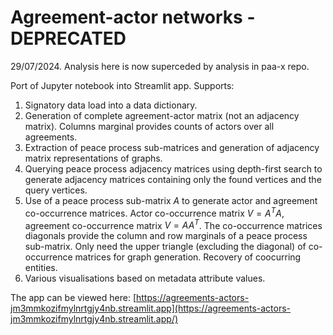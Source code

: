 # Agreement-actor networks - DEPRECATED

29/07/2024. Analysis here is now superceded by analysis in paa-x repo.

Port of Jupyter notebook into Streamlit app. Supports:

1. Signatory data load into a data dictionary.
2. Generation of complete agreement-actor matrix (not an adjacency matrix). Columns marginal provides counts of actors over all agreements.
3. Extraction of peace process sub-matrices and generation of adjacency matrix representations of graphs.
4. Querying peace process adjacency matrices using depth-first search to generate adjacency matrices containing only the found vertices and the query vertices.
5. Use of a peace process sub-matrix $A$ to generate actor and agreement co-occurrence matrices.
   Actor co-occurrence matrix $V=A^TA$, agreement co-occurrence matrix $V=AA^T$.
   The co-occurrence matrices diagonals provide the column and row marginals of a peace process sub-matrix.
   Only need the upper triangle (excluding the diagonal) of co-occurrence matrices for graph generation.
   Recovery of coocurring entities.
6. Various visualisations based on metadata attribute values.


The app can be viewed here: [https://agreements-actors-jm3mmkozifmylnrtgjy4nb.streamlit.app](https://agreements-actors-jm3mmkozifmylnrtgjy4nb.streamlit.app/)
